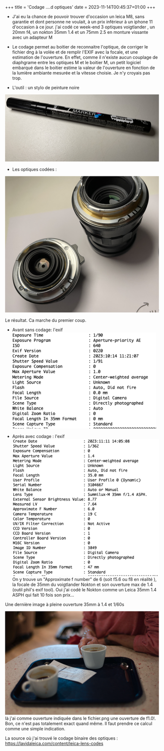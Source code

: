 +++
title = 'Codage ....d optiques'
date = 2023-11-14T00:45:37+01:00
+++

- J'ai eu la chance de pouvoir trouver d'occasion un leica M8, sans garantie et dont personne ne voulait, 
à un prix inférieur à un iphone 11 d'occasion à ce jour.
j'ai codé ce week-end 3 optiques voigtlander , un 20mm f4, un nokton 35mm 1.4 et un 75mm 2.5 en monture vissante avec un adapteur M

- Le codage permet au boitier de reconnaitre l'optique, de corriger le fichier dng à la volée et de remplir l'EXIF avec
la focale, et une estimation de l'ouverture.
En effet, comme il n'existe aucun couplage de diaphgrame  entre les optiques M et le boitier M, un petit logiciel embarqué dans le boitier estime la valeur de l'ouverture en fonction de la lumière ambiante mesurée et la vitesse choisie. 
Je n'y croyais pas trop.

- L'outil :  un stylo de peinture noire

![image info](./images/penmarker.png)

- Les optiques codées :

![image info](./images/lenses.png)

Le résultat.
Ca marche du premier coup.

- Avant sans codage: l'exif 
![image info](./images/exif1.png)

- Après avec codage : l'exif
![image info](./images/exif2.png)
On y trouve  un "Approximate f number" de 6  (soit f5.6 ou f8 en réalité ), la focale de 35mm du voigtlander Nokton et son ouverture max de 1.4  (outil phil's exif tool). Oui j'ai codé le Nokton comme un Leica 35mm 1.4 ASPH qui fait 10 fois son prix...

Une dernière image à pleine ouverture 35mm à 1.4 et 1/60s 

![image info](./images/cafe.png)
là j'ai comme ouverture indiquée dans le fichier.png une ouverture de f1.0!.
Bon, ce n'est pas totalement exact quand même.
Il faut prendre ce calcul comme une simple indication.




La source où j'ai trouvé le codage binaire des optiques :  https://lavidaleica.com/content/leica-lens-codes
